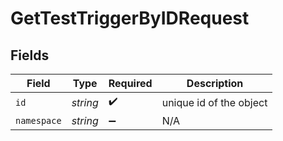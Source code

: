 # GetTestTriggerByIDRequest


## Fields

| Field                   | Type                    | Required                | Description             |
| ----------------------- | ----------------------- | ----------------------- | ----------------------- |
| `id`                    | *string*                | :heavy_check_mark:      | unique id of the object |
| `namespace`             | *string*                | :heavy_minus_sign:      | N/A                     |